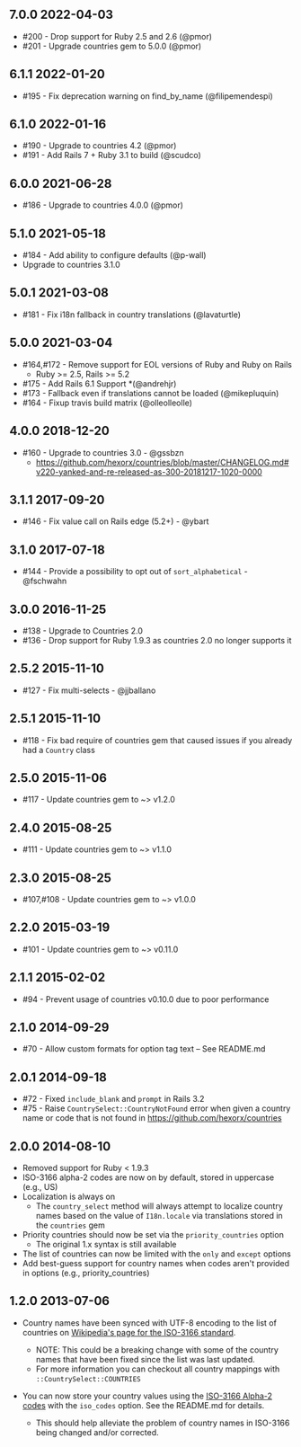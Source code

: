 ## 7.0.0 2022-04-03

 * #200 - Drop support for Ruby 2.5 and 2.6 (@pmor)
 * #201 - Upgrade countries gem to 5.0.0 (@pmor)

## 6.1.1 2022-01-20

  * #195 - Fix deprecation warning on find_by_name (@filipemendespi)

## 6.1.0 2022-01-16

  * #190 - Upgrade to countries 4.2 (@pmor)
  * #191 - Add Rails 7 + Ruby 3.1 to build (@scudco)

## 6.0.0 2021-06-28

  * #186 - Upgrade to countries 4.0.0 (@pmor)

## 5.1.0 2021-05-18

  * #184 - Add ability to configure defaults (@p-wall)
  * Upgrade to countries 3.1.0

## 5.0.1 2021-03-08

  * #181 - Fix i18n fallback in country translations (@lavaturtle)

## 5.0.0 2021-03-04

  * #164,#172 - Remove support for EOL versions of Ruby and Ruby on Rails
    * Ruby >= 2.5, Rails >= 5.2
  * #175 - Add Rails 6.1 Support *(@andrehjr)
  * #173 - Fallback even if translations cannot be loaded (@mikepluquin)
  * #164 - Fixup travis build matrix (@olleolleolle)

## 4.0.0 2018-12-20

  * #160 - Upgrade to countries 3.0 - @gssbzn
    * https://github.com/hexorx/countries/blob/master/CHANGELOG.md#v220-yanked-and-re-released-as-300-20181217-1020-0000

## 3.1.1 2017-09-20

  * #146 - Fix value call on Rails edge (5.2+) - @ybart

## 3.1.0 2017-07-18

  * #144 - Provide a possibility to opt out of `sort_alphabetical` - @fschwahn

## 3.0.0 2016-11-25

  * #138 - Upgrade to Countries 2.0
  * #136 - Drop support for Ruby 1.9.3 as countries 2.0 no longer supports it

## 2.5.2 2015-11-10

  * #127 - Fix multi-selects - @jjballano

## 2.5.1 2015-11-10

  * #118 - Fix bad require of countries gem that caused issues if you
           already had a `Country` class

## 2.5.0 2015-11-06

  * #117 - Update countries gem to ~> v1.2.0

## 2.4.0 2015-08-25

  * #111 - Update countries gem to ~> v1.1.0

## 2.3.0 2015-08-25

  * #107,#108 - Update countries gem to ~> v1.0.0

## 2.2.0 2015-03-19

  * #101 - Update countries gem to ~> v0.11.0

## 2.1.1 2015-02-02

  * #94 - Prevent usage of countries v0.10.0 due to poor performance

## 2.1.0 2014-09-29

  * #70 - Allow custom formats for option tag text – See README.md

## 2.0.1 2014-09-18

  * #72 - Fixed `include_blank` and `prompt` in Rails 3.2
  * #75 - Raise `CountrySelect::CountryNotFound` error when given a country
    name or code that is not found in https://github.com/hexorx/countries

## 2.0.0 2014-08-10

  * Removed support for Ruby < 1.9.3
  * ISO-3166 alpha-2 codes are now on by default, stored in uppercase
    (e.g., US)
  * Localization is always on
    * The `country_select` method will always attempt to localize
      country names based on the value of `I18n.locale` via translations
      stored in the `countries` gem
  * Priority countries should now be set via the `priority_countries` option
    * The original 1.x syntax is still available
  * The list of countries can now be limited with the `only` and
    `except` options
  * Add best-guess support for country names when codes aren't provided
    in options (e.g., priority_countries)

## 1.2.0 2013-07-06

  * Country names have been synced with UTF-8 encoding to the list of
    countries on [Wikipedia's page for the ISO-3166 standard](https://en.wikipedia.org/wiki/ISO_3166-1).
    * NOTE: This could be a breaking change with some of the country
      names that have been fixed since the list was last updated.
    * For more information you can checkout all country mappings with
      `::CountrySelect::COUNTRIES`

  * You can now store your country values using the
    [ISO-3166 Alpha-2 codes](https://en.wikipedia.org/wiki/ISO_3166-1_alpha-2)
    with the `iso_codes` option. See the README.md for details.
    * This should help alleviate the problem of country names
      in ISO-3166 being changed and/or corrected.
